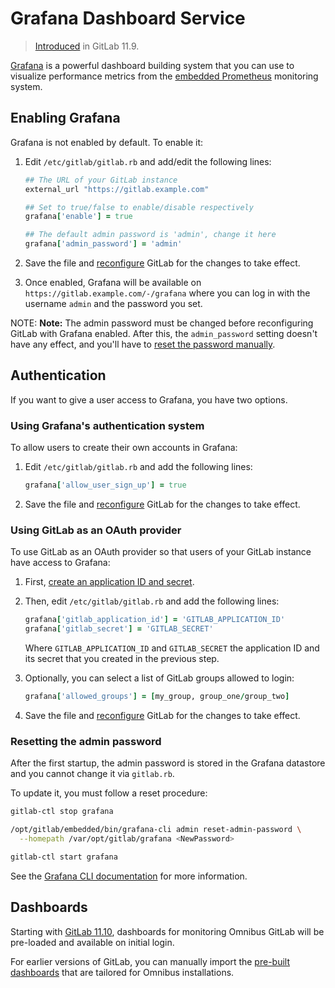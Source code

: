 # Grafana Dashboard Service

> [Introduced](https://gitlab.com/gitlab-org/omnibus-gitlab/issues/3487) in GitLab 11.9.

[Grafana](https://grafana.com/) is a powerful dashboard building system that
you can use to visualize performance metrics from the [embedded Prometheus](prometheus.md)
monitoring system.

## Enabling Grafana

Grafana is not enabled by default. To enable it:

1. Edit `/etc/gitlab/gitlab.rb` and add/edit the following lines:

   ```ruby
   ## The URL of your GitLab instance
   external_url "https://gitlab.example.com"

   ## Set to true/false to enable/disable respectively
   grafana['enable'] = true

   ## The default admin password is 'admin', change it here
   grafana['admin_password'] = 'admin'
   ```

1. Save the file and [reconfigure] GitLab for the changes to take effect.
1. Once enabled, Grafana will be available on `https://gitlab.example.com/-/grafana`
   where you can log in with the username `admin` and the password you set.

NOTE: **Note:**
The admin password must be changed before reconfiguring GitLab with Grafana enabled.
After this, the `admin_password` setting doesn't have any effect, and you'll have to
[reset the password manually](#resetting-the-admin-password).

## Authentication

If you want to give a user access to Grafana, you have two options.

### Using Grafana's authentication system

To allow users to create their own accounts in Grafana:

1. Edit `/etc/gitlab/gitlab.rb` and add the following lines:

   ```ruby
   grafana['allow_user_sign_up'] = true
   ```

1. Save the file and [reconfigure] GitLab for the changes to take effect.

### Using GitLab as an OAuth provider

To use GitLab as an OAuth provider so that users of your GitLab instance
have access to Grafana:

1. First, [create an application ID and secret](https://docs.gitlab.com/ce/integration/oauth_provider.html).
1. Then, edit `/etc/gitlab/gitlab.rb` and add the following lines:

   ```ruby
   grafana['gitlab_application_id'] = 'GITLAB_APPLICATION_ID'
   grafana['gitlab_secret'] = 'GITLAB_SECRET'
   ```

   Where `GITLAB_APPLICATION_ID` and `GITLAB_SECRET` the application ID and its
   secret that you created in the previous step.

1. Optionally, you can select a list of GitLab groups allowed to login:

   ```ruby
   grafana['allowed_groups'] = [my_group, group_one/group_two]
   ```

1. Save the file and [reconfigure] GitLab for the changes to take effect.

### Resetting the admin password

After the first startup, the admin password is stored in the Grafana datastore
and you cannot change it via `gitlab.rb`.

To update it, you must follow a reset procedure:

```sh
gitlab-ctl stop grafana

/opt/gitlab/embedded/bin/grafana-cli admin reset-admin-password \
  --homepath /var/opt/gitlab/grafana <NewPassword>

gitlab-ctl start grafana
```

See the [Grafana CLI documentation](http://docs.grafana.org/administration/cli/#reset-admin-password)
for more information.

## Dashboards

Starting with [GitLab 11.10](https://gitlab.com/gitlab-org/omnibus-gitlab/issues/4180), dashboards for monitoring Omnibus GitLab will be pre-loaded and available on initial login.

For earlier versions of GitLab, you can manually import the
[pre-built dashboards](https://gitlab.com/gitlab-org/grafana-dashboards/tree/master/omnibus)
that are tailored for Omnibus installations.

[reconfigure]: https://docs.gitlab.com/ee/administration/restart_gitlab.html#omnibus-gitlab-reconfigure
